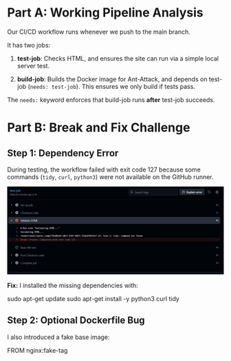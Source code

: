 # Part A: Working Pipeline Analysis

Our CI/CD workflow runs whenever we push to the main branch.  

It has two jobs:

1. **test-job**: Checks HTML, and ensures the site can run via a simple local server test.

2. **build-job**: Builds the Docker image for Ant-Attack, and depends on test-job (`needs: test-job`). This ensures we only build if tests pass.

The `needs:` keyword enforces that build-job runs **after** test-job succeeds.

# Part B: Break and Fix Challenge

## Step 1: Dependency Error
During testing, the workflow failed with exit code 127 because some commands (`tidy`, `curl`, `python3`) were not available on the GitHub runner.  

![alt text](image.png)

**Fix:** I installed the missing dependencies with:

sudo apt-get update
sudo apt-get install -y python3 curl tidy


## Step 2: Optional Dockerfile Bug
I also introduced a fake base image:

FROM nginx:fake-tag

